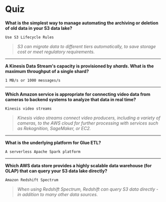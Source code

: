 # Quiz

**What is the simplest way to manage automating the archiving or deletion of old data in your S3 data lake?**

    Use S3 Lifecycle Rules
>_S3 can migrate data to different tiers automatically, to save storage cost or meet regulatory requirements._
****
**A Kinesis Data Stream's capacity is provisioned by _shards_. What is the maximum throughput of a single shard?**

    1 MB/s or 1000 messages/s

****
**Which Amazon service is appropriate for connecting video data from cameras to backend systems to analyze that data in real time?**

    Kinesis video streams

>_Kinesis video streams connect video producers, including a variety of cameras, to the AWS cloud for further processing with services such as Rekognition, SageMaker, or EC2._

****

**What is the underlying platform for Glue ETL?**

    A serverless Apache Spark platform

****
**Which AWS data store provides a highly scalable data warehouse (for OLAP) that can query your S3 data lake directly?**

    Amazon Redshift Spectrum

>_When using Redshift Spectrum, Redshift can query S3 data directly - in addition to many other data sources._